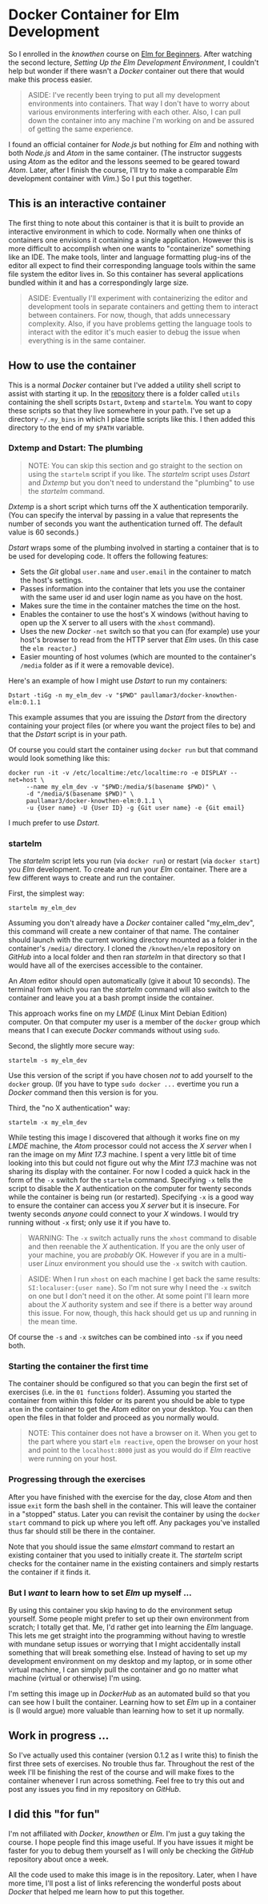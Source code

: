 
# Docker Container for Elm Development

So I enrolled in the *knowthen* course on 
[Elm for Beginners](http://courses.knowthen.com/courses/elm-for-beginners).
After watching the second lecture, *Setting Up the Elm Development
Environment*, I couldn't help but wonder if there wasn't a *Docker* container
out there that would make this process easier. 

> ASIDE: I've recently been trying to put all my development environments into
> containers. That way I don't have to worry about various environments
> interfering with each other. Also, I can pull down the container into any
> machine I'm working on and be assured of getting the same experience.

I found an official container for *Node.js* but nothing for *Elm* and nothing
with both *Node.js* and *Atom* in the same container. (The instructor suggests
using *Atom* as the editor and the lessons seemed to be geared toward *Atom*.
Later, after I finish the course, I'll try to make a comparable *Elm*
development container with *Vim*.) So I put this together.

## This is an interactive container

The first thing to note about this container is that it is built to provide an
interactive environment in which to code. Normally when one thinks of
containers one envisions it containing a single application. However this is
more difficult to accomplish when one wants to "containerize" something like
an IDE. The make tools, linter and language formatting plug-ins of the editor
all expect to find their corresponding language tools within the same file
system the editor lives in. So this container has several applications bundled
within it and has a correspondingly large size.

> ASIDE: Eventually I'll experiment with containerizing the editor and
> development tools in separate containers and getting them to interact
> between containers. For now, though, that adds unnecessary complexity. Also,
> if you have problems getting the language tools to interact with the editor
> it's much easier to debug the issue when everything is in the same
> container.

## How to use the container

This is a normal *Docker* container but I've added a utility shell script to
assist with starting it up. In the
[repository](https://github.com/paullamar3/docker-knowthen-elm) there is a
folder called `utils` containing the shell scripts `Dstart`, `Dxtemp` and
`startelm`.  You want to copy these scripts so that they live somewhere in your
path. I've set up a directory `~/.my_bins` in which I place little scripts like
this.  I then added this directory to the end of my `$PATH` variable.

### Dxtemp and Dstart: The plumbing

> NOTE: You can skip this section and go straight to the section on using 
> the `startelm` script if you like. The *startelm* script uses *Dstart* and 
> *Dxtemp* but you don't need to understand the "plumbing" to use the 
> *startelm* command.

*Dxtemp* is a short script which turns off the X authentication temporarily.
(You can specify the interval by passing in a value that represents the number
of seconds you want the authentication turned off. The default value is 60
seconds.)

*Dstart* wraps some of the plumbing involved in starting a container that is to
be used for developing code. It offers the following features:

* Sets the *Git* global `user.name` and `user.email` in the container to match
  the host's settings.
* Passes information into the container that lets you use the container with
  the same user id and user login name as you have on the host.
* Makes sure the time in the container matches the time on the host.
* Enables the container to use the host's X windows (without having to open up
  the X server to all users with the `xhost` command).
* Uses the new *Docker* `-net` switch so that you can (for example) use your
  host's browser to read from the HTTP server that *Elm* uses. (In this case
the `elm reactor`.)
* Easier mounting of host volumes (which are mounted to the container's
  `/media` folder as if it were a removable device).

Here's an example of how I might use *Dstart* to run my containers:

```
Dstart -tiGg -n my_elm_dev -v "$PWD" paullamar3/docker-knowthen-elm:0.1.1
```

This example assumes that you are issuing the *Dstart* from the directory
containing your project files (or where you want the project files to be) and
that the *Dstart* script is in your path. 

Of course you could start the container using `docker run` but that command
would look something like this:

```
docker run -it -v /etc/localtime:/etc/localtime:ro -e DISPLAY --net=host \
     --name my_elm_dev -v "$PWD:/media/$(basename $PWD)" \
     -d "/media/$(basename $PWD)" \
     paullamar3/docker-knowthen-elm:0.1.1 \
     -u {User name} -U {User ID} -g {Git user name} -e {Git email} 
```

I much prefer to use *Dstart*.

### startelm

The *startelm* script lets you run (via `docker run`) or restart (via 
`docker start`) you *Elm* development. To create and run your *Elm*
container. There are a few different ways to create and run the container.

First, the simplest way: 

```
startelm my_elm_dev
```

Assuming you don't already have a *Docker* container called "my\_elm\_dev",
this command will create a new container of that name. The container should 
launch with the current working directory mounted as a folder in the 
container's `/media/` directory. I cloned the `/knowthen/elm` repository on *GitHub*
into a local folder and then ran *startelm* in that directory so that
I would have all of the exercises accessible to the container. 

An *Atom* editor should open automatically (give it about 10 seconds). The 
terminal from which you ran the *startelm* command will also switch to the 
container and leave you at a bash prompt inside the container.

This approach works fine on my *LMDE* (Linux Mint Debian Edition) computer.
On that computer my user is a member of the `docker` group which means that
I can execute *Docker* commands without using `sudo`.

Second, the slightly more secure way:

```
startelm -s my_elm_dev
```

Use this version of the script if you have chosen *not* to add yourself
to the `docker` group. (If you have to type `sudo docker ...` evertime you
run a *Docker* command then this version is for you.

Third, the "no X authentication" way:

```
startelm -x my_elm_dev
```

While testing this image I discovered that although it works fine
on my *LMDE* machine, the *Atom* processor could not access the 
*X server* when I ran the image on my *Mint 17.3* machine. I spent
a very little bit of time looking into this but could not figure out
why the *Mint 17.3* machine was not sharing its display with the container.
For now I coded a quick hack in the form of the `-x` switch for the 
`startelm` command. Specifying `-x` tells the script to disable the 
*X* authentication on the computer for twenty seconds while the container
is being run (or restarted). Specifying `-x` is a good way to ensure the
container can access you *X server* but it is insecure. For twenty seconds
*anyone* could connect to your *X* windows. I would try running without
`-x` first; only use it if you have to.

> WARNING: The `-x` switch actually runs the `xhost` command to disable and then
> reenable the *X* authentication. If you are the only user of your machine,
> you are *probably* OK. However if you are in a multi-user *Linux* environment 
> you should use the `-x` switch with caution.


> ASIDE: When I run `xhost` on each machine I get back the same results:
> `SI:localuser:{user name}`. So I'm not sure why I need the `-x` switch on one but
> I don't need it on the other. At some point I'll learn more about the *X* authority
> system and see if there is a better way around this issue. For now, though, this
> hack should get us up and running in the mean time.

Of course the `-s` and `-x` switches can be combined into `-sx` if you need both.

### Starting the container the first time

The container should be configured so that you can begin the first set of
exercises (i.e. in the `01 functions` folder). Assuming you started the
container from within this folder or its parent you should be able to type
`atom` in the container to get the *Atom* editor on your desktop. You can then
open the files in that folder and proceed as you normally would.

> NOTE: This container does not have a browser on it. When you get to the part
> where you start `elm reactive`, open the browser on your host and point to
> the `localhost:8000` just as you would do if *Elm* reactive were running on
> your host.

### Progressing through the exercises

After you have finished with the exercise for the day, close *Atom* and then
issue `exit` form the bash shell in the container. This will leave the
container in a "stopped" status. Later you can revisit the container by using
the `docker start` command to pick up where you left off. Any packages you've
installed thus far should still be there in the container. 

Note that you should issue the same *elmstart* command to restart an existing
container that you used to initially create it. The *startelm* script checks
for the container name in the existing containers and simply restarts
the container if it finds it.

### But I *want* to learn how to set *Elm* up myself ...

By using this container you skip having to do the environment setup yourself.
Some people might prefer to set up their own environment from scratch; I
totally get that. Me, I'd rather get into learning the *Elm* language. This
lets me get straight into the programming without having to wrestle with
mundane setup issues or worrying that I might accidentally install something
that will break something else. Instead of having to set up my development
environment on my desktop and my laptop, or in some other virtual machine, I
can simply pull the container and go no matter what machine (virtual or
otherwise) I'm using.

I'm setting this image up in *DockerHub* as an automated build so that you can
see how I built the container. Learning how to set *Elm* up in a container is
(I would argue) more valuable than learning how to set it up normally.

## Work in progress ...

So I've actually used this container (version 0.1.2 as I write this)
to finish the first three sets of exercises. No trouble thus far.
Throughout the rest of the week I'll be finishing the rest of the course and
will make fixes to the container whenever I run across something.
Feel free to try this out and post any issues you find in my repository on
*GitHub*. 

## I did this "for fun"

I'm not affiliated with *Docker*, *knowthen* or *Elm*. I'm just a guy taking
the course. I hope people find this image useful. If you have issues it might
be faster for you to debug them yourself as I will only be checking the
*GitHub* repository about once a week.

All the code used to make this image is in the repository. Later, when I have
more time, I'll post a list of links referencing the wonderful posts about
*Docker* that helped me learn how to put this together. 
